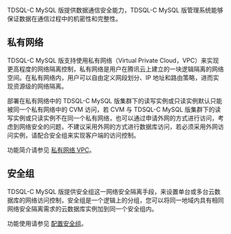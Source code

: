 TDSQL-C MySQL 版提供数据通信安全能力，TDSQL-C MySQL 版管理系统能够保证数据在通信过程中的机密性和完整性。

## 私有网络
TDSQL-C MySQL 版支持使用私有网络（Virtual Private Cloud，VPC）来实现更高程度的网络隔离控制，私有网络是用户在腾讯云上建立的一块逻辑隔离的网络空间。在私有网络内，用户可以自由定义网段划分、IP 地址和路由策略，进而实现资源级的网络隔离。

部署在私有网络中的 TDSQL-C MySQL 版集群下的读写实例或只读实例默认只能被同一个私有网络中的 CVM 访问，若 CVM 与 TDSQL-C MySQL 版集群下的读写实例或只读实例不在同一个私有网络，也可以通过申请外网的方式进行访问，考虑到网络安全的问题，不建议采用外网的方式进行数据库访问，若必须采用外网访问实例，请配合安全组来实现客户端的访问控制。

功能简介请参见 [私有网络 VPC](https://intl.cloud.tencent.com/document/product/215/535)。

## 安全组
TDSQL-C MySQL 版提供安全组这一网络安全隔离手段，来设置单台或多台云数据库的网络访问控制，安全组是一个逻辑上的分组，您可以将同一地域内具有相同网络安全隔离需求的云数据库实例加到同一个安全组内。

功能使用请参见 [配置安全组](https://www.tencentcloud.com/document/product/1098/52007)。
